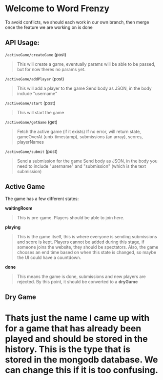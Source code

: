 # Welcome to Word Frenzy
To avoid conflicts, we should each work in our own branch, then merge once the feature we are working on is done

## API Usage:

`/activeGame/createGame` (post)
> This will create a game, eventually params will be able to be passed, but for now theres no params yet.

`/activeGame/addPlayer` (post)
> This will add a player to the game
> Send body as JSON, in the body include "username"

`/activeGame/start` (post)
> This will start the game

`/activeGame/getGame` (get)
> Fetch the active game (if it exists)
> If no error, will return state, gameOverAt (unix timestamp), submissions (an array), scores, playerNames

`/activeGame/submit` (post)
> Send a submission for the game
> Send body as JSON, in the body you need to include "username" and "submission" (which is the text submission)

## Active Game
The game has a few different states:

**waitingRoom**
> This is pre-game. Players should be able to join here.

**playing**
> This is the game itself, this is where everyone is sending submissions and score is kept. Players cannot be added during this stage, if someone joins the website, they should be spectators. Also, the game chooses an end time based on when this state is changed, so maybe the UI could have a countdown.

**done**
> This means the game is done, submissions and new players are rejected. By this point, it should be converted to a **dryGame**

## Dry Game
Thats just the name I came up with for a game that has already been played and should be stored in the history. This is the type that is stored in the mongodb database. We can change this if it is too confusing.
=======